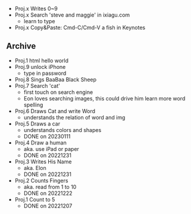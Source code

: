 - Proj.x Writes 0~9
- Proj.x Search 'steve and maggie' in ixiagu.com
  - learn to type
- Proj.x Copy&Paste: Cmd-C/Cmd-V a fish in Keynotes

## Archive

- Proj.1 html hello world
- Proj.9 unlock iPhone
  - type in password
- Proj.8 Sings BaaBaa Black Sheep
- Proj.7 Search 'cat'
  - first touch on search engine
  - Eon loves searching images, this could drive him learn more word spelling
- Proj.6 Draws Cat and write Word
  - understands the relation of word and img
- Proj.5 Draws a car
  - understands colors and shapes
  - DONE on 20230111
- Proj.4 Draw a human
  - aka. use iPad or paper
  - DONE on 20221231
- Proj.3 Writes His Name
  - aka. Elon
  - DONE on 20221231
- Proj.2 Counts Fingers
  - aka. read from 1 to 10
  - DONE on 20221222
- Proj.1 Count to 5
  - DONE on 20221207
